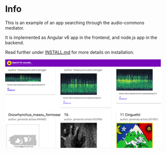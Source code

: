 # Info

This is an example of an app searching through the audio-commons mediator.

It is implemented as Angular v6 app in the frontend, and node.js app in the backend.

Read further under [INSTALL.md](install/INSTALL.md) for more details on installation.

![Search-Demo](https://raw.githubusercontent.com/AudioCommons/mediator-v2-demos/master/javascript/searching/docs/images/search-example.png)